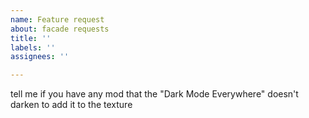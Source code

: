 ```yaml
---
name: Feature request
about: facade requests
title: ''
labels: ''
assignees: ''

---
```


tell me if you have any mod that the "Dark Mode Everywhere" doesn't darken to add it to the texture
